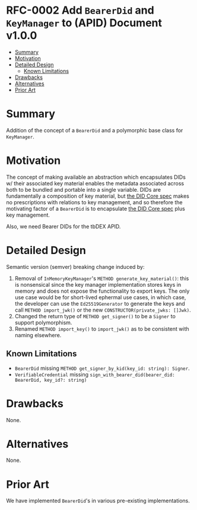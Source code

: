 # RFC-0002 Add `BearerDid` and `KeyManager` to (APID) Document v1.0.0 <!-- omit in toc -->

- [Summary](#summary)
- [Motivation](#motivation)
- [Detailed Design](#detailed-design)
  - [Known Limitations](#known-limitations)
- [Drawbacks](#drawbacks)
- [Alternatives](#alternatives)
- [Prior Art](#prior-art)

# Summary

Addition of the concept of a `BearerDid` and a polymorphic base class for `KeyManager`.

# Motivation

The concept of making available an abstraction which encapsulates DIDs w/ their associated key material enables the metadata associated across both to be bundled and portable into a single variable. DIDs are fundamentally a composition of key material, but [the DID Core spec](https://www.w3.org/TR/did-core/) makes no prescriptions with relations to key management, and so therefore the motivating factor of a `BearerDid` is to encapsulate [the DID Core spec](https://www.w3.org/TR/did-core/) plus key management.

Also, we need Bearer DIDs for the tbDEX APID.

# Detailed Design

Semantic version (semver) breaking change induced by:

1. Removal of `InMemoryKeyManager`'s `METHOD generate_key_material()`: this is nonsensical since the key manager implementation stores keys in memory and does not expose the functionality to export keys. The only use case would be for short-lived ephermal use cases, in which case, the developer can use the `Ed25519Generator` to generate the keys and call `METHOD import_jwk()` or the new `CONSTRUCTOR(private_jwks: []Jwk)`.
2. Changed the return type of `METHOD get_signer()` to be a `Signer` to support polymorphism.
3. Renamed `METHOD import_key()` to `import_jwk()` as to be consistent with naming elsewhere.

## Known Limitations

- `BearerDid` missing `METHOD get_signer_by_kid(key_id: string): Signer`.
- `VerifiableCredential` missing `sign_with_bearer_did(bearer_did: BearerDid, key_id?: string)`

# Drawbacks

None.

# Alternatives

None.

# Prior Art

We have implemented `BearerDid`'s in various pre-existing implementations.